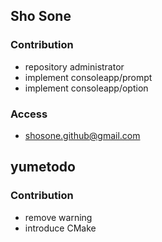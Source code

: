 ## Sho Sone
### Contribution
- repository administrator
- implement consoleapp/prompt
- implement consoleapp/option
### Access
- shosone.github@gmail.com  

## yumetodo
### Contribution
- remove warning
- introduce CMake
